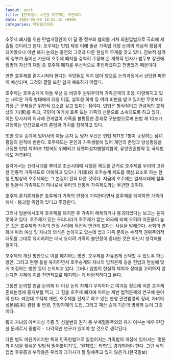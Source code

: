 ```yaml
---
layout: post
title: [한국일보 시론] 호주제는 위헌이다
date: 2003-05-09 18:05:15 +0900
categories: 깨달음의대화
---
```

호주제 폐지를 위한 민법개정안이 이 달 중 정부와 협의를 거쳐 의원입법으로 국회에 제출될 것이라고 한다. 호주제는 민법 제정 이래 줄곧 가족법 개정 논의의 핵심적 쟁점이 되어왔으나 이번 폐지 논의는 종전의 그것과 다른 현실적 무게를 갖고 있다. 진보적 성격의 정부가 들어선 가운데 호주제 폐지를 강력히 주장해 온 개혁적 인사가 법무부 장관에 임명돼 자신의 재임 중 호주제 폐지를 우선적으로 추진하겠다고 천명했기 때문이다.
  

  
반면 호주제를 존치시켜야 한다는 국민들도 적지 않아 앞으로 논의과정에서 상당한 파란이 예상되며, 그것의 결말 또한 쉽게 예측하기 어렵다.
  

  
호주제는 호주승계에 아들 우선 등 비민주 권위주의적 가족관계의 조장, 다양해지고 있는 새로운 가족 형태에의 대응 미흡, 실효성 희박 등 여러 비판을 받고 있지만 무엇보다 가장 큰 문제점은 위헌적 요소를 갖고 있다는 점이다. 민법은 형식적이고 관념적인 호적상의 가(家)를 두고, 국민이 여기에 호주 또는 가족의 신분으로 소속되도록 하고 있다. 이는 당사자의 의사에 관계없이 가족을 불평등한 존재로 구분함으로써 헌법 제 10조가 규정하는 인간으로서의 존엄과 가치를 침해하고 있다.
  

  
또한 호주 승계에 있어서의 아들 손자 등 남자 우선은 헌법 제11조 1항이 규정하는 남녀평등의 원칙에 반한다. 호주제도는 혼인과 가족생활에 있어 개인의 존엄과 양성평등을 규정한 헌법 제36조 1항에도 위배되고 유엔여성차별철폐협약, 유엔인권협약 등 국제법에도 저촉된다.
  

  
일각에서는 신라시대를 뿌리로 조선시대에 시행된 제도를 근거로 호주제를 우리의 고유한 전통적 가족제도로 이해하고 있으나 가(家)와 호주승계 제도를 핵심 요소로 하는 현행 민법상의 호주제와는 그 본질이 전혀 다른 것이다. 지금의 호주제는 일제시대에 침투된 일본식 가족제도의 하나로서 우리의 전통적 가족제도와는 무관한 것이다.
  

  
호주제 존치론자들은 호주제가 가족의 안정에 기여한다면서 호주제를 폐지하면 가족이 해체ㆍ붕괴할 위험이 있다고 주장한다.
  

  
그러나 일본에서조차 호주제를 폐지한 후 가족이 해체되거나 붕괴되었다는 보고는 듣지 못하고 있다. 호주제가 있는 우리나라가 호주제가 없는 외국에 비해 오히려 이혼율이 높은 것은 호주제와 가족의 안정 사이에 직접적 연관이 없다는 사실을 말해준다. 사회의 변화에 따라 여성 및 자녀의 의식은 높아지고 있는데 법과 가족 문화는 수직적 권위주의적 태도를 그대로 유지하려는 데서 오히려 가족의 불안정이 증대한 것은 아닌지 생각해볼 일이다.
  

  
호주제의 개선 방안으로 이를 폐지하는 방안, 호주제를 자유롭게 선택할 수 있도록 하는 방안, 그리고 현행 틀을 유지하면서 호주승계와 자녀의 입적문제 등을 헌법과 현실에 맞게 조정하는 방안 등이 논의되고 있다. 그러나 입법의 현실적 제약과 장애를 고려하지 않는다면 차제에 이를 전면적으로 폐지하는 게 바람직하다고 본다.
  

  
그동안 논의할 만큼 논의해 더 이상 논의 자체가 무익하다고 여겨질 정도에 이른 호주제 존폐논쟁에 종지부를 찍고, 그 힘을 호주제 폐지에 따르는 제반 법적문제의 연구에 쏟아야 한다. 예컨대 호적제 개편, 호주제를 전제로 하고 있는 현행 관련법령의 정비, 자녀의 성본(姓本) 결정 및 변경, 친양자제의 도입, 그리고 재산 승계 기준의 명확화 등이 그것이다.
  

  
특히 자녀의 아버지성 추종 및 성불변의 원칙 등 부계혈통주의의 유지 여부는 매우 민감한 문제로서 종합적ㆍ 다각적인 연구가 있어야 할 것으로 생각된다.
  

  
다른 법도 마찬가지지만 특히 민족헌법으로 일컬어지는 가족법의 개정에 있어서는 ‘명분과 이념을 앞세운 일방적 밀어붙이기’도, ‘원칙없는 타협’도 경계되어야 한다. 그런 식의 입법 후유증과 부작용은 우리의 과거사가 잘 말해주고 있지 않은가.(한국일보)